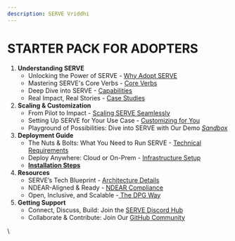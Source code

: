 ```yaml
---
description: SERVE Vriddhi
---
```


# STARTER PACK FOR ADOPTERS

1. **Understanding SERVE**
   * Unlocking the Power of SERVE _-_ [Why Adopt SERVE](../for-adopters/why-adopt-serve.md)
   * Mastering SERVE's Core Verbs _-_ [Core Verbs](capabilities/core-verbs.md)
   * Deep Dive into SERVE - [Capabilities](capabilities/)
   * Real Impact, Real Stories - [Case Studies](../for-adopters/case-studies.md)
2. **Scaling & Customization**
   * From Pilot to Impact - [Scaling SERVE Seamlessly](../for-adopters/scaling-and-customization.md)
   * Setting Up SERVE for Your Use Case - [Customizing for You](../for-adopters/configuration-for-various-use-case.md)
   * Playground of Possibilities: Dive into SERVE with Our Demo [_Sandbox_](demo-sandbox.md)
3. **Deployment Guide**
   * The Nuts & Bolts: What You Need to Run SERVE - [Technical Requirements](../for-adopters/technical-requirements.md)
   * Deploy Anywhere: Cloud or On-Prem - [Infrastructure Setup](../for-adopters/deployment-guide.md)
   * [**Installation Steps**](../contribute/installing-serve-vriddhi/)
4. **Resources**
   * SERVE’s Tech Blueprint - [Architecture Details](architecture/)
   * NDEAR-Aligned & Ready - [NDEAR Compliance](ndear-compliance.md)
   * Open, Inclusive, and Scalable -[ The DPG Way](digital-public-good-dpg-principles.md)
5. **Getting Support**
   * Connect, Discuss, Build: Join the [SERVE Discord Hub](https://discord.com/channels/928602017746796654/1060821968640811078)
   * Collaborate & Contribute: Join Our [GitHub Community](https://github.com/orgs/Sunbird-Serve/discussions)





\
